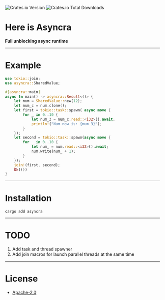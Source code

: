 ![Crates.io Version](https://img.shields.io/crates/v/asyncra?style=for-the-badge&label=asyncra)
![Crates.io Total Downloads](https://img.shields.io/crates/d/asyncra?style=for-the-badge)

# Here is Asyncra
**Full unblocking async runtime**
***

# Example
```rust
use tokio::join;
use asyncra::SharedValue;

#[asyncra::main]
async fn main() -> asyncra::Result<()> {
    let num = SharedValue::new(12);
    let num_c = num.clone();
    let first = tokio::task::spawn( async move {
        for _ in 0..10 {
            let num_3 = num_c.read::<i32>().await;
            println!("Num now is: {num_3}");
        }
    });
    let second = tokio::task::spawn(async move {
        for _ in 0..10 {
            let num_ = num.read::<i32>().await;
            num.write(num_ + 1);
        }
    });
    join!(first, second);
    Ok(())
}
```
***
# Installation
```cargo add asyncra```
***
# TODO
1. Add task and thread spawner
2. Add join macros for launch parallel threads at the same time
***
# License
* [Apache-2.0](LICENSE)
